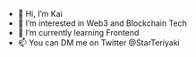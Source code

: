 - 👋 Hi, I’m Kai
- 👀 I’m interested in Web3 and Blockchain Tech
- 🌱 I’m currently learning Frontend 
- 📫 You can DM me on Twitter @StarTeriyaki

<!---
Kaiouu/Kaiouu is a ✨ special ✨ repository because its `README.md` (this file) appears on your GitHub profile.
You can click the Preview link to take a look at your changes.
--->
